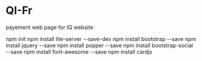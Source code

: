 # QI-Fr
payement web page for IQ website

npm init
npm install lite-server --save-dev
npm install bootstrap	--save
npm install jquery	--save
npm install popper	--save
npm install bootstrap-social --save
npm install font-awesome --save
npm install cardjs
